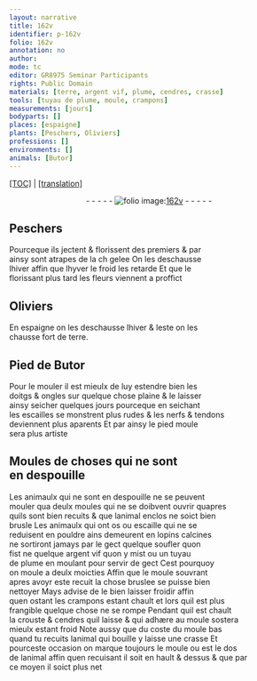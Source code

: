 ```yaml
---
layout: narrative
title: 162v
identifier: p-162v
folio: 162v
annotation: no
author:
mode: tc
editor: GR8975 Seminar Participants
rights: Public Domain
materials: [terre, argent vif, plume, cendres, crasse]
tools: [tuyau de plume, moule, crampons]
measurements: [jours]
bodyparts: []
places: [espaigne]
plants: [Peschers, Oliviers]
professions: []
environments: []
animals: [Butor]
---
```


<p><a href="{{ site.baseurl }}/diplomatic/">[TOC]</a> | <a href="{{ site.baseurl }}/texts/p-162v_tl/" target="_blank">[translation]</a></p><div class="folio" align="center">- - - - - <a href="http://gallica.bnf.fr/ark:/12148/btv1b10500001g/f330.item" target="_blank"><img src="https://cu-mkp.github.io/2017-workshop-edition/assets/photo-icon.png" alt="folio image: " style="display:inline-block; margin-bottom:-3px;"/>162v</a> - - - - - </div>  
  

## <span class="pa">Peschers</span>

 
Pourceque ils jectent & florissent des premiers & par<br/> ainsy sont atrapes de la <span class="del">ch</span> gelee On les deschausse<br/> lhiver affin que <span class="del">lhyver</span> le froid les retarde Et que <span class="del">le</span><br/> florissant plus tard les fleurs viennent a proffict
 
 
  

## <span class="pa">Oliviers</span>

 
En <span class="pl">espaigne</span> on les deschausse lhiver & leste on les<br/> chausse fort de <span class="m">terre</span>.
 
 
  

## Pied de <span class="al">Butor</span>

 
Pour le mouler il est mieulx de luy estendre bien les<br/> doitgs & ongles sur quelque chose plaine & le laisser<br/> ainsy seicher quelques <span class="ms"><span class="tmp">jours</span></span> pourceque en seichant<br/> les escailles se monstrent plus rudes & les nerfs & tendons<br/> deviennent plus aparents Et par ainsy le pied moule<br/> sera plus artiste
 
 
  

## Moules de choses qui ne sont<br/> en despouille

 
Les animaulx qui ne sont en despouille ne se peuvent<br/> mouler qua deulx moules qui ne se doibvent ouvrir quapres<br/> quils sont bien recuits & que lanimal enclos ne soict bien<br/> brusle Les animaulx qui ont os ou escaille qui ne se<br/> reduisent en pouldre ains demeurent en lopins calcines<br/> ne sortiront jamays par le gect quelque soufler quon<br/> fist ne quelque <span class="m">argent vif</span> quon y mist ou un <span class="tl">tuyau<br/> de <span class="m">plume</span></span> en moulant pour servir de gect Cest pourquoy<br/> on moule a deulx moicties Affin que le <span class="tl">moule</span> souvrant<br/> apres avoyr este recuit la chose bruslee se puisse bien<br/> nettoyer Mays advise de le bien laisser froidir affin<br/> quen osta<span class="exp">n</span>t les <span class="tl">crampons</span> esta<span class="exp">n</span>t chault et lors quil est plus<br/> frangible quelque chose ne se rompe Pendant quil est chault<br/> la crouste & <span class="m">cendres</span> quil laisse & qui adhære au <span class="tl">moule</span> sostera<br/> mieulx estant froid Note aussy que du coste du <span class="tl">moule</span> bas<br/> quand tu recuits lanimal qui bouille y laisse une <span class="m">crasse</span> Et<br/> pourceste occasion on marque toujours le <span class="tl">moule</span> ou est le dos<br/> de lanimal affin quen recuisant il soit en hault & dessus & que par<br/> ce moyen il soict plus net
 
